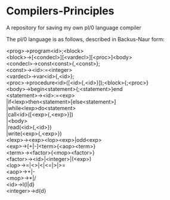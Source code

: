 # Compilers-Principles
A repository for saving my own pl/0 language compiler

The pl/0 language is as follows, described in Backus-Naur form:

&lt;prog&gt;->program&lt;id&gt;;&lt;block&gt;<br>
&lt;block&gt;->[&lt;condecl&gt;][&lt;vardecl&gt;][&lt;proc&gt;]&lt;body&gt;<br>
&lt;condecl&gt;->const&lt;const&gt;{,&lt;const&gt;};<br>
&lt;const&gt;->&lt;id&gt;:=&lt;integer&gt;<br>
&lt;vardecl&gt;->var&lt;id&gt;{,&lt;id&gt;};<br>
&lt;proc&gt;->procedure&lt;id&gt;([&lt;id&gt;{,&lt;id&gt;}]);&lt;block&gt;{;&lt;proc&gt;}<br>
&lt;body&gt;->begin&lt;statement&gt;{;&lt;statement&gt;}end<br>
&lt;statement&gt;->&lt;id&gt;:=&lt;exp&gt;<br>
  |if&lt;lexp&gt;then&lt;statement&gt;[else&lt;statement&gt;]<br>
  |while&lt;lexp&gt;do&lt;statement&gt;<br>
  |call&lt;id&gt;([&lt;exp&gt;{,&lt;exp&gt;}])<br>
  |&lt;body&gt;<br>
  |read(&lt;id&gt;{,&lt;id&gt;})<br>
  |write(&lt;exp&gt;{,&lt;exp&gt;})<br>
&lt;lexp&gt;->&lt;exp&gt;&lt;lop&gt;&lt;exp&gt;|odd&lt;exp&gt;<br>
&lt;exp&gt;->[+|-]&lt;term&gt;{&lt;aop&gt;&lt;term&gt;}<br>
&lt;term&gt;->&lt;factor&gt;{&lt;mop&gt;&lt;factor&gt;}<br>
&lt;factor&gt;->&lt;id&gt;|&lt;integer&gt;|(&lt;exp&gt;)<br>
&lt;lop&gt;->=|&lt;&gt;|&lt;|&lt;=|&gt;|&gt;=<br>
&lt;aop&gt;->+|-<br>
&lt;mop&gt;->*|/<br>
&lt;id&gt;->l{l|d}<br>
&lt;integer&gt;->d{d}<br>

